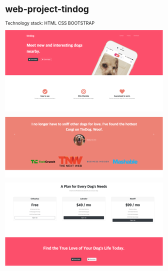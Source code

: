 # web-project-tindog

Technology stack: HTML CSS BOOTSTRAP 


![screenshots](/readme-files/1.png)

![screenshots](/readme-files/2.png)

![screenshots](/readme-files/3.png)
